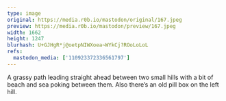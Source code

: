 ```yaml
---
type: image
original: https://media.r0b.io/mastodon/original/167.jpeg
preview: https://media.r0b.io/mastodon/preview/167.jpeg
width: 1662
height: 1247
blurhash: U+GJHgR*j@oetpNIWXoea~WYkCj?ROoLoLoL
refs:
  mastodon_media: ['110923372336561797']
---
```


A grassy path leading straight ahead between two small hills with a bit of beach and sea poking between them. Also there’s an old pill box on the left hill. 
